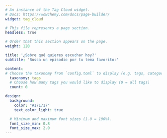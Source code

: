 ```yaml
---
# An instance of the Tag Cloud widget.
# Docs: https://wowchemy.com/docs/page-builder/
widget: tag_cloud

# This file represents a page section.
headless: true

# Order that this section appears on the page.
weight: 120

title: '¿Sobre qué quieres escuchar hoy?'
subtitle: 'Busca un episodio por tu tema favorito:'

content:
# Choose the taxonomy from `config.toml` to display (e.g. tags, categories)
  taxonomy: tags
  # Choose how many tags you would like to display (0 = all tags)
  count: 0

design:
  background:
    color: "#171717"
    text_color_light: true

  # Minimum and maximum font sizes (1.0 = 100%).
  font_size_min: 0.8
  font_size_max: 2.0
---
```

